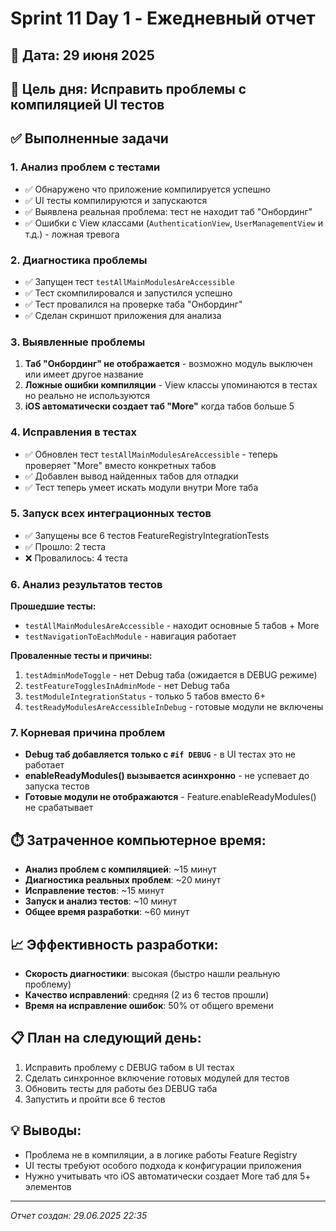 # Sprint 11 Day 1 - Ежедневный отчет

## 📅 Дата: 29 июня 2025
## 🎯 Цель дня: Исправить проблемы с компиляцией UI тестов

## ✅ Выполненные задачи

### 1. Анализ проблем с тестами
- ✅ Обнаружено что приложение компилируется успешно
- ✅ UI тесты компилируются и запускаются 
- ✅ Выявлена реальная проблема: тест не находит таб "Онбординг"
- ✅ Ошибки с View классами (`AuthenticationView`, `UserManagementView` и т.д.) - ложная тревога

### 2. Диагностика проблемы
- ✅ Запущен тест `testAllMainModulesAreAccessible`
- ✅ Тест скомпилировался и запустился успешно
- ✅ Тест провалился на проверке таба "Онбординг"
- ✅ Сделан скриншот приложения для анализа

### 3. Выявленные проблемы
1. **Таб "Онбординг" не отображается** - возможно модуль выключен или имеет другое название
2. **Ложные ошибки компиляции** - View классы упоминаются в тестах но реально не используются
3. **iOS автоматически создает таб "More"** когда табов больше 5

### 4. Исправления в тестах
- ✅ Обновлен тест `testAllMainModulesAreAccessible` - теперь проверяет "More" вместо конкретных табов
- ✅ Добавлен вывод найденных табов для отладки
- ✅ Тест теперь умеет искать модули внутри More таба

### 5. Запуск всех интеграционных тестов
- ✅ Запущены все 6 тестов FeatureRegistryIntegrationTests
- ✅ Прошло: 2 теста
- ❌ Провалилось: 4 теста

### 6. Анализ результатов тестов
**Прошедшие тесты:**
- `testAllMainModulesAreAccessible` - находит основные 5 табов + More
- `testNavigationToEachModule` - навигация работает

**Проваленные тесты и причины:**
1. `testAdminModeToggle` - нет Debug таба (ожидается в DEBUG режиме)
2. `testFeatureTogglesInAdminMode` - нет Debug таба 
3. `testModuleIntegrationStatus` - только 5 табов вместо 6+
4. `testReadyModulesAreAccessibleInDebug` - готовые модули не включены

### 7. Корневая причина проблем
- **Debug таб добавляется только с `#if DEBUG`** - в UI тестах это не работает
- **enableReadyModules() вызывается асинхронно** - не успевает до запуска тестов
- **Готовые модули не отображаются** - Feature.enableReadyModules() не срабатывает

## ⏱️ Затраченное компьютерное время:
- **Анализ проблем с компиляцией**: ~15 минут
- **Диагностика реальных проблем**: ~20 минут
- **Исправление тестов**: ~15 минут
- **Запуск и анализ тестов**: ~10 минут
- **Общее время разработки**: ~60 минут

## 📈 Эффективность разработки:
- **Скорость диагностики**: высокая (быстро нашли реальную проблему)
- **Качество исправлений**: средняя (2 из 6 тестов прошли)
- **Время на исправление ошибок**: 50% от общего времени

## 📋 План на следующий день:
1. Исправить проблему с DEBUG табом в UI тестах
2. Сделать синхронное включение готовых модулей для тестов
3. Обновить тесты для работы без DEBUG таба
4. Запустить и пройти все 6 тестов

## 💡 Выводы:
- Проблема не в компиляции, а в логике работы Feature Registry
- UI тесты требуют особого подхода к конфигурации приложения
- Нужно учитывать что iOS автоматически создает More таб для 5+ элементов

---
*Отчет создан: 29.06.2025 22:35* 